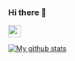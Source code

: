 ### Hi there 👋

<a href="https://www.linkedin.com/in/mamunhshimul/"><img src="https://img.shields.io/badge/linkedin-%230077B5.svg?&style=for-the-badge&logo=linkedin&logoColor=white" height=25></a> 

[![My github stats](https://github-readme-stats.vercel.app/api?username=mamunhshimul&count_private=true&bg_color=fff&text_color=0A2540&title_color=635BFF&hide=stars&custom_title=GitHub%20Stats)](https://github.com/numan-hussain)
